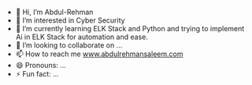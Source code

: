 - 👋 Hi, I’m Abdul-Rehman
- 👀 I’m interested in Cyber Security
- 🌱 I’m currently learning ELK Stack and Python and trying to implement Ai in ELK Stack for automation and ease.
- 💞️ I’m looking to collaborate on ...
- 📫 How to reach me www.abdulrehmansaleem.com
- 😄 Pronouns: ...
- ⚡ Fun fact: ...

<!---
Abdul-Rehman029/Abdul-Rehman029 is a ✨ special ✨ repository because its `README.md` (this file) appears on your GitHub profile.
You can click the Preview link to take a look at your changes.
--->

